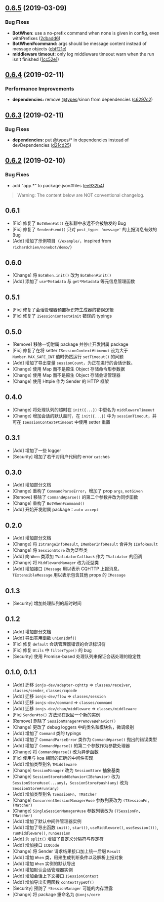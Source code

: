 ## [0.6.5](https://github.com/ionjs-dev/ionjs/compare/v0.6.4...v0.6.5) (2019-03-09)


### Bug Fixes

* **BotWhen:** use a no-prefix command when none is given in config, even withPrefixes ([2dbadd6](https://github.com/ionjs-dev/ionjs/commit/2dbadd6))
* **BotWhen#command:** args should be message content instead of message objects ([cbff21e](https://github.com/ionjs-dev/ionjs/commit/cbff21e))
* **middleware timeout:** only log middleware timeout warn when the run isn't finished ([1cc52e1](https://github.com/ionjs-dev/ionjs/commit/1cc52e1))

## [0.6.4](https://github.com/ionjs-dev/ionjs/compare/v0.6.3...v0.6.4) (2019-02-11)


### Performance Improvements

* **dependencies:** remove [@types](https://github.com/types)/sinon from dependencies ([c6297c2](https://github.com/ionjs-dev/ionjs/commit/c6297c2))

## [0.6.3](https://github.com/ionjs-dev/ionjs/compare/v0.6.2...v0.6.3) (2019-02-11)


### Bug Fixes

* **dependencies:** put [@types](https://github.com/types)/* in dependencies instead of devDependencies ([d21cd25](https://github.com/ionjs-dev/ionjs/commit/d21cd25))

## [0.6.2](https://github.com/ionjs-dev/ionjs/compare/v0.6.1...v0.6.2) (2019-02-10)


### Bug Fixes

* add "app.*" to package.json#files ([ee932b4](https://github.com/ionjs-dev/ionjs/commit/ee932b4))

> Warning: The content below are NOT conventional changelog.

## 0.6.1
- [Fix] 修复了 `BotWhen#at()` 在私聊中永远不会被触发的 Bug
- [Fix] 修复了 `Sender#send()` 只对 `post_type: 'message'` 的上报消息有效的 Bug
- [Add] 增加了示例项目（`/example/`，inspired from `richardchien/nonebot/demo/`）

## 0.6.0
- [Change] 将 `BotWhen.init()` 改为 `BotWhen#init()`
- [Add] 添加了 `use*Metadata` 与 `get*Metadata` 等元信息管理函数

## 0.5.1
- [Fix] 修复了会话管理器预置标识符生成器的错误逻辑
- [Fix] 修复了 `ISessionContext#init` 错误的 typings

## 0.5.0
- [Remove] 移除一切附属 package 并停止开发附属 package
- [Fix] 修复了在将 setter `ISessionContext#timeout` 设为大于 `Number.MAX_SAFE_INT` 值时仍然运行 `setTimeout()` 的问题
- [Add] 增加了导出变量 `sessionCount`，为正在进行的会话计数。
- [Change] 使用 Map 而不是原生 Object 存储命令形参数据
- [Change] 使用 Map 而不是原生 Object 存储会话管理器
- [Change] 使用 Httpie 作为 Sender 的 HTTP 框架

## 0.4.0
- [Change] 将处理队列的超时在 `init({...})` 中更名为 `middlewareTimeout`
- [Change] 增加会话的默认超时，在 `init({...})` 中为 `sessionTimeout`，并可在 `ISessionContext#timeout` 中使用 setter 重置

## 0.3.1
- [Add] 增加了一些 logger
- [Security] 增加了若干对用户代码的 error `catch`es

## 0.3.0
- [Add] 增加部分文档
- [Change] 重构了 `CommandParseError`，增加了 prop `args`, `notGiven`
- [Remove] 移除了 `Command#parse()` 的第二个参数并改为同步函数
- [Change] 重构了 `BotWhen#command()`
- [Add] 开始开发附属 package：`auto-accept`

## 0.2.0
- [Add] 增加部分文档
- [Change] 将 `IStrangeInfoResult`, `IMemberInfoResult` 合并为 `IInfoResult`
- [Change] 将 `SessionStore` 改为泛型类
- [Add] 向 `When` 类添加 `TValidatorCallback` 作为 `TValidator` 的回调
- [Change] 将 `MiddlewareManager` 改为泛型类
- [Add] 增加接口 `IMessage` 用以表示 CQHTTP 上报消息，`TExtensibleMessage` 用以表示包含其他 props 的 `IMessage`

## 0.1.3
- [Security] 增加处理队列的超时时间

## 0.1.2
- [Add] 增加部分文档
- [Add] 导出实用函数 `unionIdOf()`
- [Fix] 修复 `default` 会话管理器错误的会话标识符
- [Fix] 修复 `Utils` 中 `filterType()` 的 bug
- [Security] 使用 Promise-based 处理队列来保证会话处理的稳定性

## 0.1.0, 0.1.1
- [Add] 迁移 `ionjs-dev/adapter-cqhttp` => `classes/receiver`, `classes/sender`, `classes/cqcode`
- [Add] 迁移 `ionjs-dev/flow` => `classes/session`
- [Add] 迁移 `ionjs-dev/command` => `classes/command`
- [Add] 迁移 `ionjs-dev/chan/middleware` => `classes/middleware`
- [Fix] `Sender#to()` 方法现在返回一个新的实例
- [Remove] 删除了 `SessionManager#removeBehavior()`
- [Change] 更改了 debug loggers 中的类名和模块名，微调级别
- [Add] 增加了 `Command` 类的 typings
- [Add] 增加了 `CommandParseError` 类作为 `Command#parse()` 抛出的错误类型
- [Add] 增加了 `Command#parse()` 的第二个参数作为参数处理器
- [Change] 将 `Command#parse()` 改为异步函数
- [Fix] 使用与 koa 相同的正确的中间件实现
- [Add] 增加类型别名 `TMiddleware`
- [Change] `SessionManager` 改为 `SessionStore` 抽象基类
- [Change] `SessionStore#addBehavior(IBehavior)` 改为 `SessionStore#use(...any)`，`SessionStore#push(any)` 改为 `SessionStore#run(any)`
- [Add] 增加类型别名 `TSessionFn, TMatcher`
- [Change] `ConcurrentSessionManager#use` 参数列表改为 `(TSessionFn, TMatcher)`
- [Change] `SingleSessionManager#use` 参数列表改为 `(TSessionFn, TMatcher)`
- [Add] 增加了默认中间件管理器实例
- [Add] 增加了导出函数 `init()`, `start()`, `useMiddleware()`, `useSession()()`, `runMiddleware()`, `runSession`
- [Add] 为 `split()` 增加了自定义分隔符与界定符
- [Add] 增加接口 `ICQCode`
- [Change] 将 Sender 请求结果接口加上统一后缀 `Result`
- [Add] 增加 `When` 类，用来生成判断条件以及解析上报对象
- [Add] 增加 `When` 实例的默认导出
- [Add] 增加默认会话管理器实例
- [Add] 增加会话上下文接口 `ISessionContext`
- [Add] 增加导出实用函数 `contextTypeOf()`
- [Security] 预防了 `*SessionManager` 可能的内存泄露
- [Change] 将 package 重命名为 `@ionjs/core`
